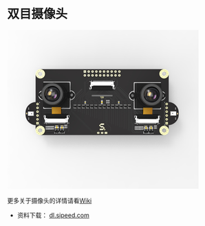 双目摄像头
=======

![双目摄像头](../../assets/binocular.png)


更多关于摄像头的详情请看[Wiki](https://wiki.sipeed.com/zh/modules/camera.html)

* 资料下载： [dl.sipeed.com](http://dl.sipeed.com/)


